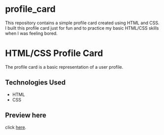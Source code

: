 # profile_card

This repository contains a simple profile card created using HTML and CSS. I built this profile card just for fun and to practice my basic HTML/CSS skills when I was feeling bored.

# HTML/CSS Profile Card
The profile card is a basic representation of a user profile.

## Technologies Used

- HTML
- CSS

## Preview here
click [here](https://aungminthant9.github.io/profile_card/).
